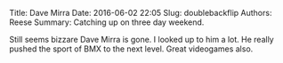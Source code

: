 Title: Dave Mirra
Date: 2016-06-02 22:05
Slug: doublebackflip
Authors: Reese
Summary: Catching up on three day weekend.

Still seems bizzare Dave Mirra is gone. I looked up to him a lot. He really pushed the sport of BMX to the next level. Great videogames also. 
